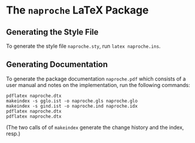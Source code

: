 # The `naproche` LaTeX Package

## Generating the Style File

To generate the style file `naproche.sty`, run `latex naproche.ins`.


## Generating Documentation

To generate the package documentation `naproche.pdf` which consists of a user
manual and notes on the implementation, run the following commands:

```
pdflatex naproche.dtx
makeindex -s gglo.ist -o naproche.gls naproche.glo
makeindex -s gind.ist -o naproche.ind naproche.idx
pdflatex naproche.dtx
pdflatex naproche.dtx
```

(The two calls of of `makeindex` generate the change history and the index,
resp.)

